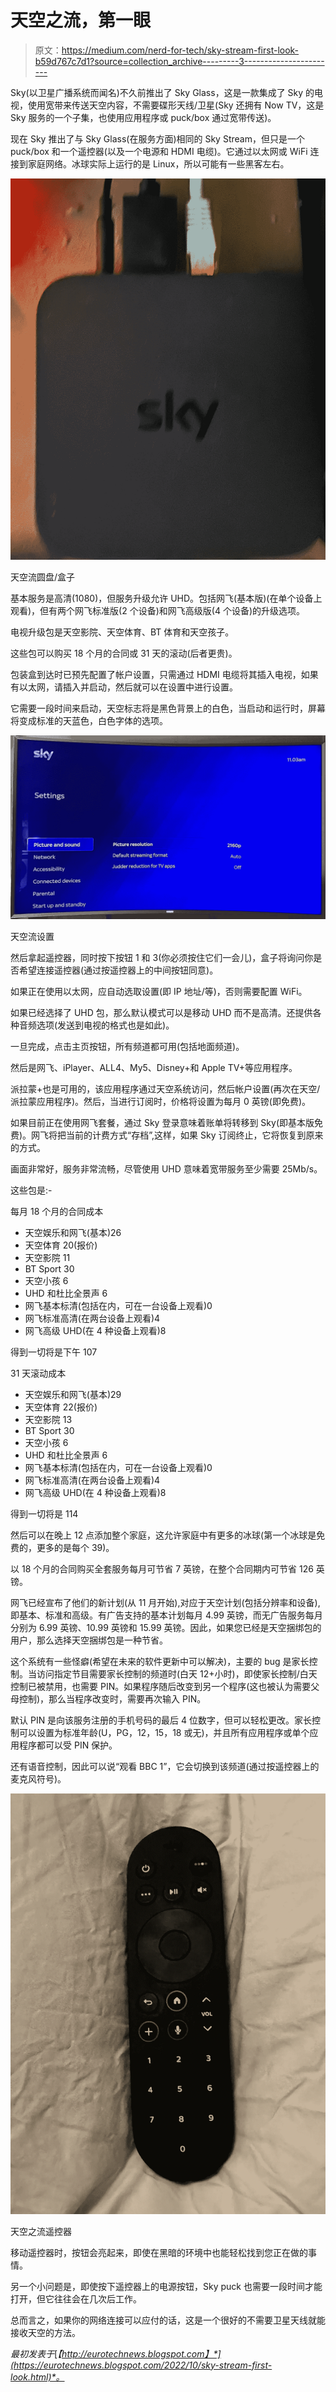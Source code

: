 # 天空之流，第一眼

> 原文：<https://medium.com/nerd-for-tech/sky-stream-first-look-b59d767c7d1?source=collection_archive---------3----------------------->

Sky(以卫星广播系统而闻名)不久前推出了 Sky Glass，这是一款集成了 Sky 的电视，使用宽带来传送天空内容，不需要碟形天线/卫星(Sky 还拥有 Now TV，这是 Sky 服务的一个子集，也使用应用程序或 puck/box 通过宽带传送)。

现在 Sky 推出了与 Sky Glass(在服务方面)相同的 Sky Stream，但只是一个 puck/box 和一个遥控器(以及一个电源和 HDMI 电缆)。它通过以太网或 WiFi 连接到家庭网络。冰球实际上运行的是 Linux，所以可能有一些黑客左右。

![](img/c06b2fa420ebb0d010dc8f19c2eeac50.png)

天空流圆盘/盒子

基本服务是高清(1080)，但服务升级允许 UHD。包括网飞(基本版)(在单个设备上观看)，但有两个网飞标准版(2 个设备)和网飞高级版(4 个设备)的升级选项。

电视升级包是天空影院、天空体育、BT 体育和天空孩子。

这些包可以购买 18 个月的合同或 31 天的滚动(后者更贵)。

包装盒到达时已预先配置了帐户设置，只需通过 HDMI 电缆将其插入电视，如果有以太网，请插入并启动，然后就可以在设置中进行设置。

它需要一段时间来启动，天空标志将是黑色背景上的白色，当启动和运行时，屏幕将变成标准的天蓝色，白色字体的选项。

![](img/54d98e9b8c89fb4132e4956d11dd82a7.png)

天空流设置

然后拿起遥控器，同时按下按钮 1 和 3(你必须按住它们一会儿)，盒子将询问你是否希望连接遥控器(通过按遥控器上的中间按钮同意)。

如果正在使用以太网，应自动选取设置(即 IP 地址/等)，否则需要配置 WiFi。

如果已经选择了 UHD 包，那么默认模式可以是移动 UHD 而不是高清。还提供各种音频选项(发送到电视的格式也是如此)。

一旦完成，点击主页按钮，所有频道都可用(包括地面频道)。

然后是网飞、iPlayer、ALL4、My5、Disney+和 Apple TV+等应用程序。

派拉蒙+也是可用的，该应用程序通过天空系统访问，然后帐户设置(再次在天空/派拉蒙应用程序)。然后，当进行订阅时，价格将设置为每月 0 英镑(即免费)。

如果目前正在使用网飞套餐，通过 Sky 登录意味着账单将转移到 Sky(即基本版免费)。网飞将把当前的计费方式“存档”,这样，如果 Sky 订阅终止，它将恢复到原来的方式。

画面非常好，服务非常流畅，尽管使用 UHD 意味着宽带服务至少需要 25Mb/s。

这些包是:-

每月 18 个月的合同成本

*   天空娱乐和网飞(基本)26
*   天空体育 20(报价)
*   天空影院 11
*   BT Sport 30
*   天空小孩 6
*   UHD 和杜比全景声 6
*   网飞基本标清(包括在内，可在一台设备上观看)0
*   网飞标准高清(在两台设备上观看)4
*   网飞高级 UHD(在 4 种设备上观看)8

得到一切将是下午 107

31 天滚动成本

*   天空娱乐和网飞(基本)29
*   天空体育 22(报价)
*   天空影院 13
*   BT Sport 30
*   天空小孩 6
*   UHD 和杜比全景声 6
*   网飞基本标清(包括在内，可在一台设备上观看)0
*   网飞标准高清(在两台设备上观看)4
*   网飞高级 UHD(在 4 种设备上观看)8

得到一切将是 114

然后可以在晚上 12 点添加整个家庭，这允许家庭中有更多的冰球(第一个冰球是免费的，更多的是每个 39)。

以 18 个月的合同购买全套服务每月可节省 7 英镑，在整个合同期内可节省 126 英镑。

网飞已经宣布了他们的新计划(从 11 月开始),对应于天空计划(包括分辨率和设备),即基本、标准和高级。有广告支持的基本计划每月 4.99 英镑，而无广告服务每月分别为 6.99 英镑、10.99 英镑和 15.99 英镑。因此，如果您已经是天空捆绑包的用户，那么选择天空捆绑包是一种节省。

这个系统有一些怪癖(希望在未来的软件更新中可以解决)，主要的 bug 是家长控制。当访问指定节目需要家长控制的频道时(白天 12+小时)，即使家长控制/白天控制已被禁用，也需要 PIN。如果程序随后改变到另一个程序(这也被认为需要父母控制)，那么当程序改变时，需要再次输入 PIN。

默认 PIN 是向该服务注册的手机号码的最后 4 位数字，但可以轻松更改。家长控制可以设置为标准年龄(U，PG，12，15，18 或无)，并且所有应用程序或单个应用程序都可以受 PIN 保护。

还有语音控制，因此可以说“观看 BBC 1”，它会切换到该频道(通过按遥控器上的麦克风符号)。

![](img/6663ed356ac6609da25f0f74b2370d79.png)

天空之流遥控器

移动遥控器时，按钮会亮起来，即使在黑暗的环境中也能轻松找到您正在做的事情。

另一个小问题是，即使按下遥控器上的电源按钮，Sky puck 也需要一段时间才能打开，但它往往会在几次后工作。

总而言之，如果你的网络连接可以应付的话，这是一个很好的不需要卫星天线就能接收天空的方法。

*最初发表于*[*【http://eurotechnews.blogspot.com】*](https://eurotechnews.blogspot.com/2022/10/sky-stream-first-look.html)*。*